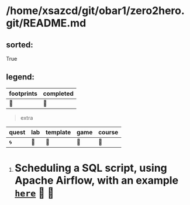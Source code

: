 
# /home/xsazcd/git/obar1/zero2hero.git/README.md

## sorted:
True

## legend:

| footprints | completed | 
|---|---|
| :footprints: | :green_heart: |

> extra
>
| quest | lab | template | game | course |
|---|---|---|----|---|
| :cyclone: | :floppy_disk: | :whale: | :snake: | :pushpin: |


1. # Scheduling a SQL script, using Apache Airflow, with an example [`here`](https§§§www.startdataengineering.com§post§how-to-schedule-a-sql-script-using-apache-airflow-with-an-example§/readme.md) :green_heart: :pushpin:
        
